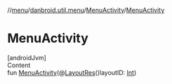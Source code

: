 //[menu](../../index.md)/[danbroid.util.menu](../index.md)/[MenuActivity](index.md)/[MenuActivity](-menu-activity.md)



# MenuActivity  
[androidJvm]  
Content  
fun [MenuActivity](-menu-activity.md)(@[LayoutRes](https://developer.android.com/reference/kotlin/androidx/annotation/LayoutRes.html)()layoutID: [Int](https://kotlinlang.org/api/latest/jvm/stdlib/kotlin/-int/index.html))  



